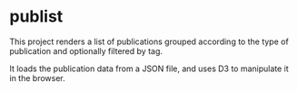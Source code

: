 publist
=======

This project renders a list of publications grouped according to the type of publication and optionally filtered by tag.

It loads the publication data from a JSON file, and uses D3 to manipulate it in the browser.

